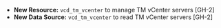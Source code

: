 * **New Resource:** `vcd_tm_vcenter` to manage TM vCenter servers [GH-2]
* **New Data Source:** `vcd_tm_vcenter` to read TM vCenter servers [GH-2]